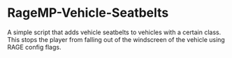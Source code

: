 # RageMP-Vehicle-Seatbelts
A simple script that adds vehicle seatbelts to vehicles with a certain class. This stops the player from falling out of the windscreen of the vehicle using RAGE config flags. 


